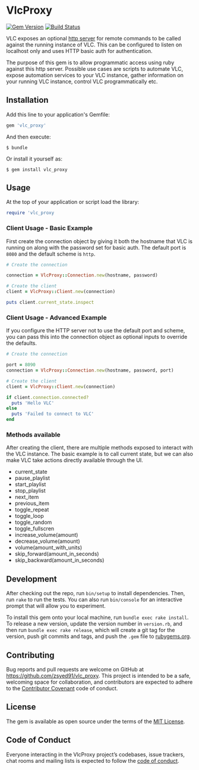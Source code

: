 # VlcProxy

[![Gem Version](https://badge.fury.io/rb/vlc_proxy.svg)](https://badge.fury.io/rb/vlc_proxy)
[![Build Status](https://travis-ci.org/zsyed91/vlc_proxy.svg?branch=master)](https://travis-ci.org/zsyed91/vlc_proxy)


VLC exposes an optional [http server](https://wiki.videolan.org/Documentation:Modules/http_intf/) for remote commands to be called against the
running instance of VLC. This can be configured to listen on localhost only and
uses HTTP basic auth for authentication.

The purpose of this gem is to allow programmatic access using ruby against this
http server. Possible use cases are scripts to automate VLC, expose automation
services to your VLC instance, gather information on your running VLC instance,
control VLC programmatically etc.

## Installation

Add this line to your application's Gemfile:

```ruby
gem 'vlc_proxy'
```

And then execute:

    $ bundle

Or install it yourself as:

    $ gem install vlc_proxy

## Usage

At the top of your application or script load the library:

```ruby
require 'vlc_proxy
```

### Client Usage - Basic Example

First create the connection object by giving it both the hostname that VLC is
running on along with the password set for basic auth. The default port is `8080`
and the default scheme is `http`.

```ruby
# Create the connection

connection = VlcProxy::Connection.new(hostname, password)

# Create the client
client = VlcProxy::Client.new(connection)

puts client.current_state.inspect
```

### Client Usage - Advanced Example

If you configure the HTTP server not to use the default port and scheme, you
can pass this into the connection object as optional inputs to override the defaults.

```ruby
# Create the connection

port = 8090
connection = VlcProxy::Connection.new(hostname, password, port)

# Create the client
client = VlcProxy::Client.new(connection)

if client.connection.connected?
  puts 'Hello VLC'
else
  puts 'Failed to connect to VLC'
end
```

### Methods available

After creating the client, there are multiple methods exposed to interact with
the VLC instance. The basic example is to call current state, but we can also
make VLC take actions directly available through the UI.

- current_state
- pause_playlist
- start_playlist
- stop_playlist
- next_item
- previous_item
- toggle_repeat
- toggle_loop
- toggle_random
- toggle_fullscren
- increase_volume(amount)
- decrease_volume(amount)
- volume(amount_with_units)
- skip_forward(amount_in_seconds)
- skip_backward(amount_in_seconds)

## Development

After checking out the repo, run `bin/setup` to install dependencies. Then, run `rake` to run the tests. You can also run `bin/console` for an interactive prompt that will allow you to experiment.

To install this gem onto your local machine, run `bundle exec rake install`. To release a new version, update the version number in `version.rb`, and then run `bundle exec rake release`, which will create a git tag for the version, push git commits and tags, and push the `.gem` file to [rubygems.org](https://rubygems.org).

## Contributing

Bug reports and pull requests are welcome on GitHub at https://github.com/zsyed91/vlc_proxy. This project is intended to be a safe, welcoming space for collaboration, and contributors are expected to adhere to the [Contributor Covenant](http://contributor-covenant.org) code of conduct.

## License

The gem is available as open source under the terms of the [MIT License](https://opensource.org/licenses/MIT).

## Code of Conduct

Everyone interacting in the VlcProxy project’s codebases, issue trackers, chat rooms and mailing lists is expected to follow the [code of conduct](https://github.com/zsyed91/vlc_proxy/blob/master/CODE_OF_CONDUCT.md).
